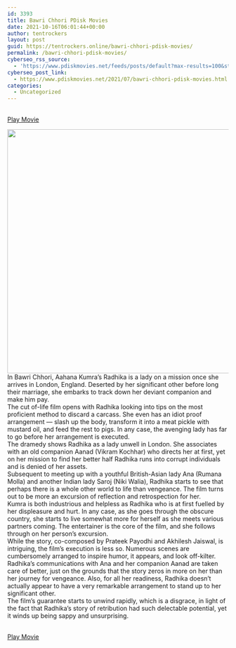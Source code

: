 ```yaml
---
id: 3393
title: Bawri Chhori PDisk Movies
date: 2021-10-16T06:01:44+00:00
author: tentrockers
layout: post
guid: https://tentrockers.online/bawri-chhori-pdisk-movies/
permalink: /bawri-chhori-pdisk-movies/
cyberseo_rss_source:
  - 'https://www.pdiskmovies.net/feeds/posts/default?max-results=100&start-index=1201'
cyberseo_post_link:
  - https://www.pdiskmovies.net/2021/07/bawri-chhori-pdisk-movies.html
categories:
  - Uncategorized
---
```

<a href="https://kuklink.com/1/bnYyZ2p0MDAyeHJz" target="popup" onclick="window.open('https://kuklink.com/1/bnYyZ2p0MDAyeHJz','popup','width=600,height=600'); return false;" rel="noopener"><br /> Play Movie<br /> </a>

<div class="separator">
  <a href="https://www.pdisk.net/share-video?videoid=nv2gjt002xrs" target="_blank" rel="noopener"><img loading="lazy" border="0" data-original-height="573" data-original-width="660" height="556" src="https://1.bp.blogspot.com/-jisxLU3w0Fw/YPG_c66LPsI/AAAAAAAAZVE/3hcTTvxZpN0oYYAccW9HuyF4fcVU2IGXQCLcBGAsYHQ/w640-h556/Bawri%2BChhori%2BPDisk%2BMovies.jpeg" width="640" /></a>
</div>

<div>
  <div>
    <span>In Bawri Chhori, Aahana Kumra&#8217;s Radhika is a lady on a mission once she arrives in London, England. Deserted by her significant other before long their marriage, she embarks to track down her deviant companion and make him pay.&nbsp;</span>
  </div>
  
  <div>
    <span>The cut of-life film opens with Radhika looking into tips on the most proficient method to discard a carcass. She even has an idiot proof arrangement — slash up the body, transform it into a meat pickle with mustard oil, and feed the rest to pigs. In any case, the avenging lady has far to go before her arrangement is executed.&nbsp;</span>
  </div>
  
  <div>
    <span>The dramedy shows Radhika as a lady unwell in London. She associates with an old companion Aanad (Vikram Kochhar) who directs her at first, yet on her mission to find her better half Radhika runs into corrupt individuals and is denied of her assets.&nbsp;</span>
  </div>
  
  <div>
    <span>Subsequent to meeting up with a youthful British-Asian lady Ana (Rumana Molla) and another Indian lady Saroj (Niki Walia), Radhika starts to see that perhaps there is a whole other world to life than vengeance. The film turns out to be more an excursion of reflection and retrospection for her.&nbsp;</span>
  </div>
  
  <div>
    <span>Kumra is both industrious and helpless as Radhika who is at first fuelled by her displeasure and hurt. In any case, as she goes through the obscure country, she starts to live somewhat more for herself as she meets various partners coming. The entertainer is the core of the film, and she follows through on her person&#8217;s excursion.&nbsp;</span>
  </div>
  
  <div>
    <span>While the story, co-composed by Prateek Payodhi and Akhilesh Jaiswal, is intriguing, the film&#8217;s execution is less so. Numerous scenes are cumbersomely arranged to inspire humor, it appears, and look off-kilter.&nbsp;</span>
  </div>
  
  <div>
    <span>Radhika&#8217;s communications with Ana and her companion Aanad are taken care of better, just on the grounds that the story zeros in more on her than her journey for vengeance. Also, for all her readiness, Radhika doesn&#8217;t actually appear to have a very remarkable arrangement to stand up to her significant other.&nbsp;</span>
  </div>
  
  <div>
    <span>The film&#8217;s guarantee starts to unwind rapidly, which is a disgrace, in light of the fact that Radhika&#8217;s story of retribution had such delectable potential, yet it winds up being sappy and unsurprising.</span>
  </div>
</div>

<a href="https://kuklink.com/1/bnYyZ2p0MDAyeHJz" target="popup" onclick="window.open('https://kuklink.com/1/bnYyZ2p0MDAyeHJz','popup','width=600,height=600'); return false;" rel="noopener"><br /> Play Movie<br /> </a>